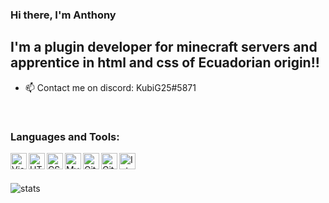 ### Hi there, I'm Anthony

## I'm a plugin developer for minecraft servers and apprentice in html and css of Ecuadorian origin!!

- 📫 Contact me on discord: KubiG25#5871 
<br />

### Languages and Tools:
<img align="left" alt="Visual Studio Code" width="26px" src="https://upload.wikimedia.org/wikipedia/commons/9/9a/Visual_Studio_Code_1.35_icon.svg" />
<img align="left" alt="HTML5" width="26px" src="https://cdn.pixabay.com/photo/2017/08/05/11/16/logo-2582748_960_720.png" />
<img align="left" alt="CSS3" width="26px" src="https://cdn.pixabay.com/photo/2017/08/05/11/16/logo-2582747_960_720.png" />
<img align="left" alt="MySQL" width="26px" src="http://assets.stickpng.com/images/5848104fcef1014c0b5e4950.png" />
<img align="left" alt="Git" width="26px" src="https://git-scm.com/images/logos/logomark-orange@2x.png" />
<img align="left" alt="GitHub" width="26px" src="https://github.githubassets.com/images/modules/logos_page/GitHub-Mark.png" />
<img align="left" alt="IntelliJ" width="26px" src="https://upload.wikimedia.org/wikipedia/commons/d/d5/IntelliJ_IDEA_Logo.svg" />
<br />
<br />

![stats](https://github-readme-stats.vercel.app/api?username=KubiG25&count_private=true)
